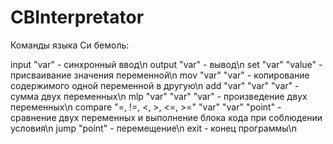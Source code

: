 # CBInterpretator

Команды языка Си бемоль:

input "var" - синхронный ввод\n
output "var" - вывод\n
set "var" "value" - присваивание значения переменной\n
mov "var" "var" - копирование содержимого одной переменной в другую\n
add "var" "var" "var" - сумма двух переменных\n
mlp "var" "var" "var" - произведение двух переменных\n
compare "=, !=, <, >, <=, >=" "var" "var" "point" - сравнение двух переменных и выполнение блока кода при соблюдении условия\n
jump "point" - перемещение\n
exit - конец программы\n
